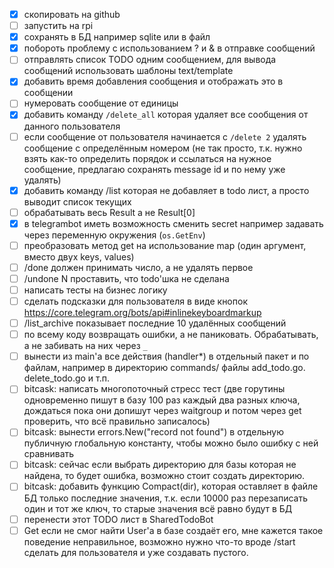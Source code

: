 - [x] скопировать на github 
- [ ] запустить на rpi
- [x] сохранять в БД например sqlite или в файл
- [x] побороть проблему с использованием ? и & в отправке сообщений
- [ ] отправлять список TODO одним сообщением, для вывода сообщений использовать шаблоны text/template
- [x] добавить время добавления сообщения и отображать это в сообщении
- [ ] нумеровать сообщение от единицы
- [x] добавить команду `/delete_all` которая удаляет все сообщения от данного пользователя
- [ ] если сообщение от пользователя начинается с `/delete 2` удалять сообщение с определённым номером
  (не так просто, т.к. нужно взять как-то определить порядок и ссылаться на нужное сообщение, предлагаю сохранять message id и по нему уже удалять)
- [x] добавить команду /list которая не добавляет в todo лист, а просто выводит список текущих
- [ ] обрабатывать весь Result а не Result[0]
- [x] в telegrambot иметь возможность сменить secret например задавать через переменную окружения (`os.GetEnv`)
- [ ] преобразовать метод get на использование map (один аргумент, вместо двух keys, values)
- [ ] /done должен принимать число, а не удалять первое
- [ ] /undone N проставить, что todo'шка не сделана
- [ ] написать тесты на бизнес логику
- [ ] сделать подсказки для пользователя в виде кнопок https://core.telegram.org/bots/api#inlinekeyboardmarkup
- [ ] /list_archive показывает последние 10 удалённых сообщений
- [ ] по всему коду возвращать ошибки, а не паниковать. Обрабатывать, а не забивать на них через `_`
- [ ] вынести из main'а все действия (handler*) в отдельный пакет и по файлам, например в директорию commands/ файлы add_todo.go. delete_todo.go и т.п.
- [ ] bitcask: написать многопоточный стресс тест (две горутины одновременно пишут в базу 100 раз каждый два разных ключа, дождаться пока они допишут через waitgroup и потом через get проверить, что всё правильно записалось)
- [ ] bitcask: вынести errors.New("record not found") в отдельную публичную глобальную константу, чтобы можно было ошибку с ней сравнивать
- [ ] bitcask: сейчас если выбрать директорию для базы которая не найдена, то будет ошибка, возможно стоит создать директорию.
- [ ] bitcask: добавить функцию Compact(dir), которая оставляет в файле БД только последние значения, т.к. если 10000 раз перезаписать один и тот же ключ, то старые значения всё равно будут в БД
- [ ] перенести этот TODO лист в SharedTodoBot
- [ ] Get если не смог найти User'а в базе создаёт его, мне кажется такое поведение неправильное, возможно нужно что-то вроде /start сделать для пользователя и уже создавать пустого.
